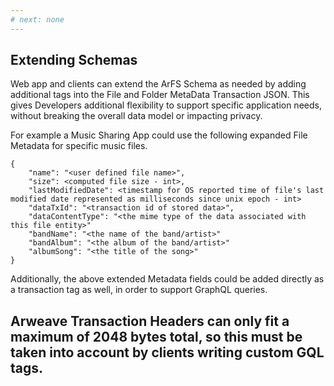 ```yaml
---
# next: none
---
```


## Extending Schemas

Web app and clients can extend the ArFS Schema as needed by adding additional tags into the File and Folder MetaData Transaction JSON. This gives Developers additional flexibility to support specific application needs, without breaking the overall data model or impacting privacy.

For example a Music Sharing App could use the following expanded File Metadata for specific music files.

```
{
    "name": "<user defined file name>",
    "size": <computed file size - int>,
    "lastModifiedDate": <timestamp for OS reported time of file's last modified date represented as milliseconds since unix epoch - int>
    "dataTxId": "<transaction id of stored data>",
    "dataContentType": "<the mime type of the data associated with this file entity>"
    "bandName": "<the name of the band/artist>"
    "bandAlbum": "<the album of the band/artist>"
    "albumSong": "<the title of the song>"
}
```

Additionally, the above extended Metadata fields could be added directly as a transaction tag as well, in order to support GraphQL queries. 

<h2 style="border-bottom:none">Arweave Transaction Headers can only fit a maximum of 2048 bytes total, so this must be taken into account by clients writing custom GQL tags.</h2>
